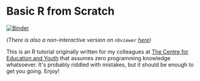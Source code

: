 # Basic R from Scratch

[![Binder](https://mybinder.org/badge_logo.svg)](https://mybinder.org/v2/gh/y33les/r-basics/master?filepath=index.ipynb)

_(There is also a non-interactive version on `nbviewer`
[here](https://nbviewer.jupyter.org/github/y33les/r-basics/blob/master/index.ipynb))_

This is an R tutorial originally written for my colleagues at [The
Centre for Education and Youth](https://cfey.org) that assumes zero
programming knowledge whatsoever.  It's probably riddled with
mistakes, but it should be enough to get you going.  Enjoy!
